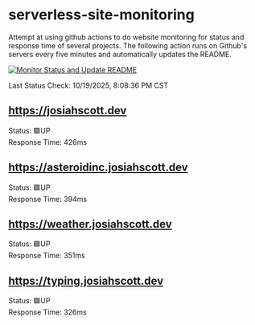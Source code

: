 # serverless-site-monitoring
Attempt at using github actions to do website monitoring for status and response time of several projects. The following action runs on Github's servers every five minutes and automatically updates the README.  

[![Monitor Status and Update README](https://github.com/JosiahSco/serverless-site-monitoring/actions/workflows/monitor.yaml/badge.svg)](https://github.com/JosiahSco/serverless-site-monitoring/actions/workflows/monitor.yaml)

Last Status Check: 10/19/2025, 8:08:36 PM CST

## https://josiahscott.dev
Status: 🟩UP  
Response Time: 426ms

## https://asteroidinc.josiahscott.dev
Status: 🟩UP  
Response Time: 394ms

## https://weather.josiahscott.dev
Status: 🟩UP  
Response Time: 351ms

## https://typing.josiahscott.dev
Status: 🟩UP  
Response Time: 326ms

